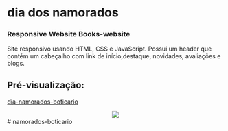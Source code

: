 # dia dos namorados
### Responsive Website Books-website

 <p>Site responsivo usando HTML, CSS e JavaScript. Possui um header que contém um cabeçalho com link de início,destaque, novidades, avaliações e blogs.</p>

## Pré-visualização:

[dia-namorados-boticario](https://boticario-namorados.netlify.app/)

<div align="center"><img src="image/casal-boti02.png" width=auto>
</div>
# namorados-boticario
